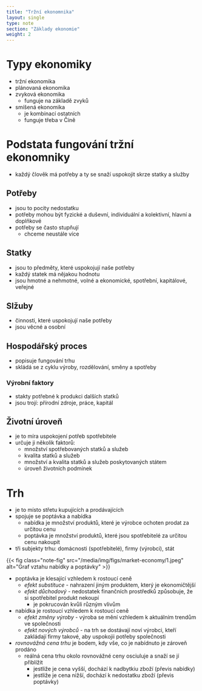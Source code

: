 ```yaml
---
title: "Tržní ekonomnika"
layout: single
type: note
section: "Základy ekonomie"
weight: 2
---
```

# Typy ekonomiky
- tržní ekonomika
- plánovaná ekonomika
- zvyková ekonomika
    - funguje na základě zvyků
- smíšená ekonomika
    - je kombinací ostatních
    - funguje třeba v Číně
# Podstata fungování tržní ekonomniky
- každý člověk má potřeby a ty se snaží uspokojit skrze statky a služby
## Potřeby
- jsou to pocity nedostatku
- potřeby mohou být fyzické a duševní, individuální a kolektivní, hlavní a doplňkové
- potřeby se často stupňují
    - chceme neustále více
## Statky
- jsou to předměty, které uspokojují naše potřeby
- každý statek má nějakou hodnotu
- jsou hmotné a nehmotné, volné a ekonomické, spotřební, kapitálové, veřejné
## Slžuby
- činnosti, které uspokojují naše potřeby
- jsou věcné a osobní
## Hospodářský proces
- popisuje fungování trhu
- skládá se z cyklu výroby, rozdělování, směny a spotřeby
### Výrobní faktory
- stakty potřebné k produkci dalších statků
- jsou trojí: přírodní zdroje, práce, kapitál
## Životní úroveň
- je to míra uspokojení potřeb spotřebitele
- určuje ji několik faktorů:
    - množství spotřebovaných statků a služeb
    - kvalita statků a služeb
    - množství a kvalita statků a služeb poskytovaných státem
    - úroveň životních podmínek
# Trh
- je to místo střetu kupujících a prodávajících
- spojuje se poptávka a nabídka
    - nabídka je množství produktů, které je výrobce ochoten prodat za určitou cenu
    - poptávka je množství produktů, které jsou spotřebitelé za určitou cenu nakoupit
- tři subjekty trhu: domácnosti (spotřebitelé), firmy (výrobci), stát

{{< fig class="note-fig" src="/media/img/figs/market-economy/1.jpeg" alt="Graf vztahu nabídky a poptávky" >}}

- poptávka je klesající vzhledem k rostoucí ceně
    - *efekt substituce* - nahrazení jiným produktem, který je ekonomičtější
    - *efekt důchodový* - nedostatek finančních prostředků způsobuje, že si spotřebitel produkt nekoupí
        - je pokrucován kvůli různým vlivům
- nabídka je rostoucí vzhledem k rostoucí ceně
    - *efekt změny výroby* - výroba se mění vzhledem k aktuálním trendům ve společnosti
    - *efekt nových výrobců* - na trh se dostávají noví výrobci, kteří zakládají firmy takové, aby uspokojii potřeby společnosti 
- *rovnovážná cena trhu* je bodem, kdy vše, co je nabídnuto je zároveň prodáno
    - reálná cena trhu okolo rovnovážné ceny osciuluje a snaží se jí přiblížit
        - jestliže je cena vyšší, dochází k nadbytkiu zboží (převis nabídky)
        - jestliže je cena nižší, dochází k nedostatku zboží (převis poptávky)